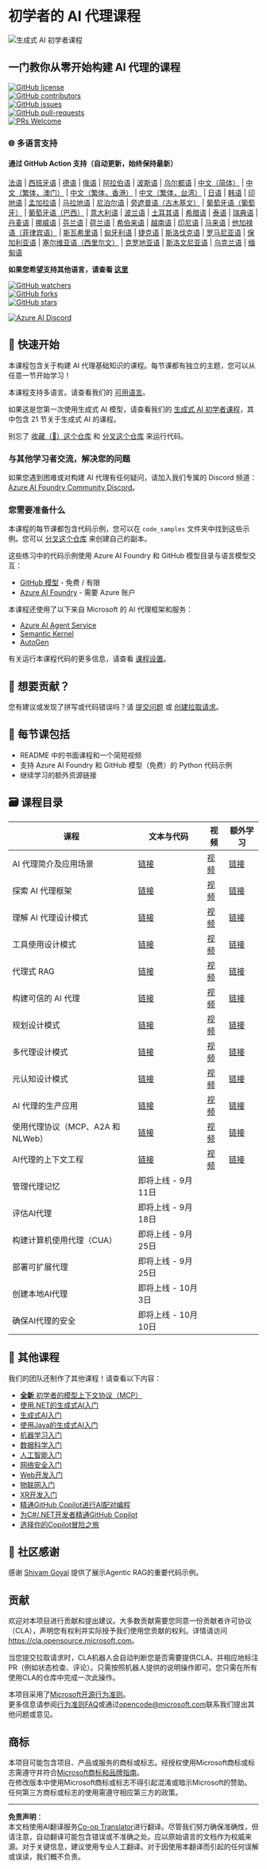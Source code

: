 <!--
CO_OP_TRANSLATOR_METADATA:
{
  "original_hash": "525a30a46e4451e243da0bb866d0f5f0",
  "translation_date": "2025-09-04T07:40:10+00:00",
  "source_file": "README.md",
  "language_code": "zh"
}
-->
# 初学者的 AI 代理课程

![生成式 AI 初学者课程](../../translated_images/repo-thumbnailv2.06f4a48036fde647f6ba4eb19f5651babe59bb30e972748afb349e47725d7601.zh.png)

## 一门教你从零开始构建 AI 代理的课程

[![GitHub license](https://img.shields.io/github/license/microsoft/ai-agents-for-beginners.svg)](https://github.com/microsoft/ai-agents-for-beginners/blob/master/LICENSE?WT.mc_id=academic-105485-koreyst)  
[![GitHub contributors](https://img.shields.io/github/contributors/microsoft/ai-agents-for-beginners.svg)](https://GitHub.com/microsoft/ai-agents-for-beginners/graphs/contributors/?WT.mc_id=academic-105485-koreyst)  
[![GitHub issues](https://img.shields.io/github/issues/microsoft/ai-agents-for-beginners.svg)](https://GitHub.com/microsoft/ai-agents-for-beginners/issues/?WT.mc_id=academic-105485-koreyst)  
[![GitHub pull-requests](https://img.shields.io/github/issues-pr/microsoft/ai-agents-for-beginners.svg)](https://GitHub.com/microsoft/ai-agents-for-beginners/pulls/?WT.mc_id=academic-105485-koreyst)  
[![PRs Welcome](https://img.shields.io/badge/PRs-welcome-brightgreen.svg?style=flat-square)](http://makeapullrequest.com?WT.mc_id=academic-105485-koreyst)  

### 🌐 多语言支持

#### 通过 GitHub Action 支持（自动更新，始终保持最新）

[法语](../fr/README.md) | [西班牙语](../es/README.md) | [德语](../de/README.md) | [俄语](../ru/README.md) | [阿拉伯语](../ar/README.md) | [波斯语](../fa/README.md) | [乌尔都语](../ur/README.md) | [中文（简体）](./README.md) | [中文（繁体，澳门）](../mo/README.md) | [中文（繁体，香港）](../hk/README.md) | [中文（繁体，台湾）](../tw/README.md) | [日语](../ja/README.md) | [韩语](../ko/README.md) | [印地语](../hi/README.md) | [孟加拉语](../bn/README.md) | [马拉地语](../mr/README.md) | [尼泊尔语](../ne/README.md) | [旁遮普语（古木基文）](../pa/README.md) | [葡萄牙语（葡萄牙）](../pt/README.md) | [葡萄牙语（巴西）](../br/README.md) | [意大利语](../it/README.md) | [波兰语](../pl/README.md) | [土耳其语](../tr/README.md) | [希腊语](../el/README.md) | [泰语](../th/README.md) | [瑞典语](../sv/README.md) | [丹麦语](../da/README.md) | [挪威语](../no/README.md) | [芬兰语](../fi/README.md) | [荷兰语](../nl/README.md) | [希伯来语](../he/README.md) | [越南语](../vi/README.md) | [印尼语](../id/README.md) | [马来语](../ms/README.md) | [他加禄语（菲律宾语）](../tl/README.md) | [斯瓦希里语](../sw/README.md) | [匈牙利语](../hu/README.md) | [捷克语](../cs/README.md) | [斯洛伐克语](../sk/README.md) | [罗马尼亚语](../ro/README.md) | [保加利亚语](../bg/README.md) | [塞尔维亚语（西里尔文）](../sr/README.md) | [克罗地亚语](../hr/README.md) | [斯洛文尼亚语](../sl/README.md) | [乌克兰语](../uk/README.md) | [缅甸语](../my/README.md)

**如果您希望支持其他语言，请查看 [这里](https://github.com/Azure/co-op-translator/blob/main/getting_started/supported-languages.md)**

[![GitHub watchers](https://img.shields.io/github/watchers/microsoft/ai-agents-for-beginners.svg?style=social&label=Watch)](https://GitHub.com/microsoft/ai-agents-for-beginners/watchers/?WT.mc_id=academic-105485-koreyst)  
[![GitHub forks](https://img.shields.io/github/forks/microsoft/ai-agents-for-beginners.svg?style=social&label=Fork)](https://GitHub.com/microsoft/ai-agents-for-beginners/network/?WT.mc_id=academic-105485-koreyst)  
[![GitHub stars](https://img.shields.io/github/stars/microsoft/ai-agents-for-beginners.svg?style=social&label=Star)](https://GitHub.com/microsoft/ai-agents-for-beginners/stargazers/?WT.mc_id=academic-105485-koreyst)  

[![Azure AI Discord](https://dcbadge.limes.pink/api/server/kzRShWzttr)](https://discord.gg/kzRShWzttr)

## 🌱 快速开始

本课程包含关于构建 AI 代理基础知识的课程。每节课都有独立的主题，您可以从任意一节开始学习！

本课程支持多语言。请查看我们的 [可用语言](../..)。

如果这是您第一次使用生成式 AI 模型，请查看我们的 [生成式 AI 初学者课程](https://aka.ms/genai-beginners)，其中包含 21 节关于生成式 AI 的课程。

别忘了 [收藏（🌟）这个仓库](https://docs.github.com/en/get-started/exploring-projects-on-github/saving-repositories-with-stars?WT.mc_id=academic-105485-koreyst) 和 [分叉这个仓库](https://github.com/microsoft/ai-agents-for-beginners/fork) 来运行代码。

### 与其他学习者交流，解决您的问题

如果您遇到困难或对构建 AI 代理有任何疑问，请加入我们专属的 Discord 频道：[Azure AI Foundry Community Discord](https://aka.ms/ai-agents/discord)。

### 您需要准备什么

本课程的每节课都包含代码示例，您可以在 `code_samples` 文件夹中找到这些示例。您可以 [分叉这个仓库](https://github.com/microsoft/ai-agents-for-beginners/fork) 来创建自己的副本。

这些练习中的代码示例使用 Azure AI Foundry 和 GitHub 模型目录与语言模型交互：

- [GitHub 模型](https://aka.ms/ai-agents-beginners/github-models) - 免费 / 有限
- [Azure AI Foundry](https://aka.ms/ai-agents-beginners/ai-foundry) - 需要 Azure 账户

本课程还使用了以下来自 Microsoft 的 AI 代理框架和服务：

- [Azure AI Agent Service](https://aka.ms/ai-agents-beginners/ai-agent-service)  
- [Semantic Kernel](https://aka.ms/ai-agents-beginners/semantic-kernel)  
- [AutoGen](https://aka.ms/ai-agents/autogen)  

有关运行本课程代码的更多信息，请查看 [课程设置](./00-course-setup/README.md)。

## 🙏 想要贡献？

您有建议或发现了拼写或代码错误吗？请 [提交问题](https://github.com/microsoft/ai-agents-for-beginners/issues?WT.mc_id=academic-105485-koreyst) 或 [创建拉取请求](https://github.com/microsoft/ai-agents-for-beginners/pulls?WT.mc_id=academic-105485-koreyst)。

## 📂 每节课包括

- README 中的书面课程和一个简短视频  
- 支持 Azure AI Foundry 和 GitHub 模型（免费）的 Python 代码示例  
- 继续学习的额外资源链接  

## 🗃️ 课程目录

| **课程**                                     | **文本与代码**                                    | **视频**                                                  | **额外学习**                                                                         |
|----------------------------------------------|----------------------------------------------------|------------------------------------------------------------|----------------------------------------------------------------------------------------|
| AI 代理简介及应用场景                        | [链接](./01-intro-to-ai-agents/README.md)          | [视频](https://youtu.be/3zgm60bXmQk?si=z8QygFvYQv-9WtO1)  | [链接](https://aka.ms/ai-agents-beginners/collection?WT.mc_id=academic-105485-koreyst) |
| 探索 AI 代理框架                             | [链接](./02-explore-agentic-frameworks/README.md)  | [视频](https://youtu.be/ODwF-EZo_O8?si=Vawth4hzVaHv-u0H)  | [链接](https://aka.ms/ai-agents-beginners/collection?WT.mc_id=academic-105485-koreyst) |
| 理解 AI 代理设计模式                         | [链接](./03-agentic-design-patterns/README.md)     | [视频](https://youtu.be/m9lM8qqoOEA?si=BIzHwzstTPL8o9GF)  | [链接](https://aka.ms/ai-agents-beginners/collection?WT.mc_id=academic-105485-koreyst) |
| 工具使用设计模式                             | [链接](./04-tool-use/README.md)                    | [视频](https://youtu.be/vieRiPRx-gI?si=2z6O2Xu2cu_Jz46N)  | [链接](https://aka.ms/ai-agents-beginners/collection?WT.mc_id=academic-105485-koreyst) |
| 代理式 RAG                                   | [链接](./05-agentic-rag/README.md)                 | [视频](https://youtu.be/WcjAARvdL7I?si=gKPWsQpKiIlDH9A3)  | [链接](https://aka.ms/ai-agents-beginners/collection?WT.mc_id=academic-105485-koreyst) |
| 构建可信的 AI 代理                           | [链接](./06-building-trustworthy-agents/README.md) | [视频](https://youtu.be/iZKkMEGBCUQ?si=jZjpiMnGFOE9L8OK ) | [链接](https://aka.ms/ai-agents-beginners/collection?WT.mc_id=academic-105485-koreyst) |
| 规划设计模式                                 | [链接](./07-planning-design/README.md)             | [视频](https://youtu.be/kPfJ2BrBCMY?si=6SC_iv_E5-mzucnC)  | [链接](https://aka.ms/ai-agents-beginners/collection?WT.mc_id=academic-105485-koreyst) |
| 多代理设计模式                               | [链接](./08-multi-agent/README.md)                 | [视频](https://youtu.be/V6HpE9hZEx0?si=rMgDhEu7wXo2uo6g)  | [链接](https://aka.ms/ai-agents-beginners/collection?WT.mc_id=academic-105485-koreyst) |
| 元认知设计模式                               | [链接](./09-metacognition/README.md)               | [视频](https://youtu.be/His9R6gw6Ec?si=8gck6vvdSNCt6OcF)  | [链接](https://aka.ms/ai-agents-beginners/collection?WT.mc_id=academic-105485-koreyst) |
| AI 代理的生产应用                            | [链接](./10-ai-agents-production/README.md)        | [视频](https://youtu.be/l4TP6IyJxmQ?si=31dnhexRo6yLRJDl)  | [链接](https://aka.ms/ai-agents-beginners/collection?WT.mc_id=academic-105485-koreyst) |
| 使用代理协议（MCP、A2A 和 NLWeb）            | [链接](./11-agentic-protocols/README.md)           | [视频](https://youtu.be/X-Dh9R3Opn8)                       | [链接](https://aka.ms/ai-agents-beginners/collection?WT.mc_id=academic-105485-koreyst) |  
| AI代理的上下文工程                     | [链接](./12-context-engineering/README.md)         | [视频](https://youtu.be/F5zqRV7gEag)                                 | [链接](https://aka.ms/ai-agents-beginners/collection?WT.mc_id=academic-105485-koreyst) |
| 管理代理记忆                            | 即将上线 - 9月11日                                |                                                            |                                                                                        |
| 评估AI代理                              | 即将上线 - 9月18日                                |                                                            |                                                                                        |
| 构建计算机使用代理（CUA）               | 即将上线 - 9月25日                                |                                                            |                                                                                        |
| 部署可扩展代理                          | 即将上线 - 9月25日                                |                                                            |                                                                                        |
| 创建本地AI代理                          | 即将上线 - 10月3日                                |                                                            |                                                                                        |
| 确保AI代理的安全                        | 即将上线 - 10月10日                               |                                                            |                                                                                        |

## 🎒 其他课程

我们的团队还制作了其他课程！请查看以下内容：

- [**全新** 初学者的模型上下文协议（MCP）](https://github.com/microsoft/mcp-for-beginners?WT.mc_id=academic-105485-koreyst)
- [使用.NET的生成式AI入门](https://github.com/microsoft/Generative-AI-for-beginners-dotnet?WT.mc_id=academic-105485-koreyst)
- [生成式AI入门](https://github.com/microsoft/generative-ai-for-beginners?WT.mc_id=academic-105485-koreyst)
- [使用Java的生成式AI入门](https://github.com/microsoft/generative-ai-for-beginners-java?WT.mc_id=academic-105485-koreyst)
- [机器学习入门](https://aka.ms/ml-beginners?WT.mc_id=academic-105485-koreyst)
- [数据科学入门](https://aka.ms/datascience-beginners?WT.mc_id=academic-105485-koreyst)
- [人工智能入门](https://aka.ms/ai-beginners?WT.mc_id=academic-105485-koreyst)
- [网络安全入门](https://github.com/microsoft/Security-101??WT.mc_id=academic-96948-sayoung)
- [Web开发入门](https://aka.ms/webdev-beginners?WT.mc_id=academic-105485-koreyst)
- [物联网入门](https://aka.ms/iot-beginners?WT.mc_id=academic-105485-koreyst)
- [XR开发入门](https://github.com/microsoft/xr-development-for-beginners?WT.mc_id=academic-105485-koreyst)
- [精通GitHub Copilot进行AI配对编程](https://aka.ms/GitHubCopilotAI?WT.mc_id=academic-105485-koreyst)
- [为C#/.NET开发者精通GitHub Copilot](https://github.com/microsoft/mastering-github-copilot-for-dotnet-csharp-developers?WT.mc_id=academic-105485-koreyst)
- [选择你的Copilot冒险之旅](https://github.com/microsoft/CopilotAdventures?WT.mc_id=academic-105485-koreyst)

## 🌟 社区感谢

感谢 [Shivam Goyal](https://www.linkedin.com/in/shivam2003/) 提供了展示Agentic RAG的重要代码示例。

## 贡献

欢迎对本项目进行贡献和提出建议。大多数贡献需要您同意一份贡献者许可协议（CLA），声明您有权利并实际授予我们使用您贡献的权利。详情请访问  
<https://cla.opensource.microsoft.com>。

当您提交拉取请求时，CLA机器人会自动判断您是否需要提供CLA，并相应地标注PR（例如状态检查、评论）。只需按照机器人提供的说明操作即可。您只需在所有使用CLA的仓库中完成一次此操作。

本项目采用了[Microsoft开源行为准则](https://opensource.microsoft.com/codeofconduct/)。  
更多信息请参阅[行为准则FAQ](https://opensource.microsoft.com/codeofconduct/faq/)或通过[opencode@microsoft.com](mailto:opencode@microsoft.com)联系我们提出其他问题或意见。

## 商标

本项目可能包含项目、产品或服务的商标或标志。经授权使用Microsoft商标或标志需遵守并符合[Microsoft商标和品牌指南](https://www.microsoft.com/legal/intellectualproperty/trademarks/usage/general)。  
在修改版本中使用Microsoft商标或标志不得引起混淆或暗示Microsoft的赞助。  
任何第三方商标或标志的使用需遵守相应第三方的政策。

---

**免责声明**：  
本文档使用AI翻译服务[Co-op Translator](https://github.com/Azure/co-op-translator)进行翻译。尽管我们努力确保准确性，但请注意，自动翻译可能包含错误或不准确之处。应以原始语言的文档作为权威来源。对于关键信息，建议使用专业人工翻译。对于因使用本翻译而引起的任何误解或误读，我们概不负责。